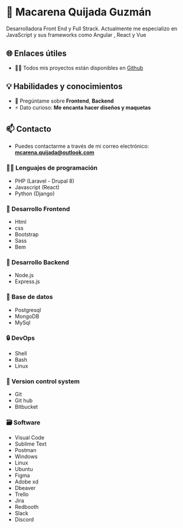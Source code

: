 
#  👋  Macarena Quijada Guzmán

Desarrolladora Front End y Full Strack. Actualmente me especializo en JavaScript y sus frameworks como Angular , React y Vue

## 🌐 Enlaces útiles

- 👨‍💻 Todos mis proyectos están disponibles en [Github](https://github.com/MacarenaQuijadaG)

## 💡 Habilidades y conocimientos

- 💬 Pregúntame sobre **Frontend**, **Backend**
- ⚡ Dato curioso: **Me encanta hacer diseños y maquetas**

## 📫 Contacto

- Puedes contactarme a través de mi correo electrónico: **mcarena.quijada@outlook.com**

### 🧑‍💻 Lenguajes de programación
- PHP (Laravel - Drupal 8)
- Javascript (React)
- Python (Django)

### 🎨 Desarrollo Frontend

- Html
- css
- Bootstrap
- Sass
- Bem
  
### 🔨 Desarrollo Backend
- Node.js
- Express.js

### 🔧 Base de datos
- Postgresql
- MongoDB
- MySql

### 🔒️ DevOps
- Shell
- Bash
- Linux

### 📝 Version control system
- Git
- Git hub
- Bitbucket


### 🗃️ Software
- Visual Code
- Sublime Text
- Postman
- Windows
- Linux
- Ubuntu
- Figma
- Adobe xd
- Dbeaver
- Trello
- Jira
- Redbooth
- Slack
- Discord

